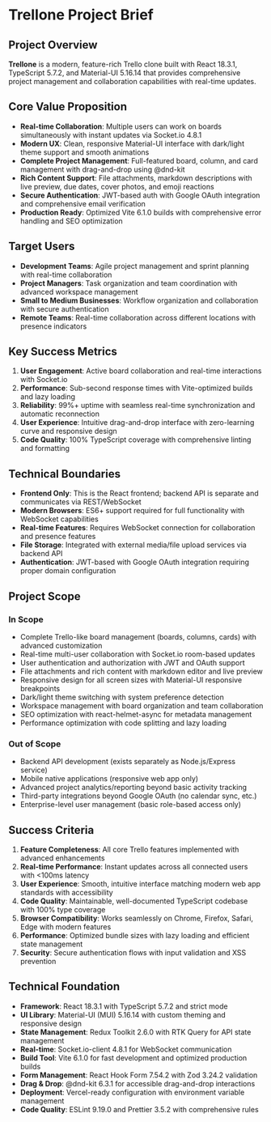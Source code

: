 # Trellone Project Brief

## Project Overview

**Trellone** is a modern, feature-rich Trello clone built with React 18.3.1, TypeScript 5.7.2, and Material-UI 5.16.14 that provides comprehensive project management and collaboration capabilities with real-time updates.

## Core Value Proposition

- **Real-time Collaboration**: Multiple users can work on boards simultaneously with instant updates via Socket.io 4.8.1
- **Modern UX**: Clean, responsive Material-UI interface with dark/light theme support and smooth animations
- **Complete Project Management**: Full-featured board, column, and card management with drag-and-drop using @dnd-kit
- **Rich Content Support**: File attachments, markdown descriptions with live preview, due dates, cover photos, and emoji reactions
- **Secure Authentication**: JWT-based auth with Google OAuth integration and comprehensive email verification
- **Production Ready**: Optimized Vite 6.1.0 builds with comprehensive error handling and SEO optimization

## Target Users

- **Development Teams**: Agile project management and sprint planning with real-time collaboration
- **Project Managers**: Task organization and team coordination with advanced workspace management
- **Small to Medium Businesses**: Workflow organization and collaboration with secure authentication
- **Remote Teams**: Real-time collaboration across different locations with presence indicators

## Key Success Metrics

1. **User Engagement**: Active board collaboration and real-time interactions with Socket.io
2. **Performance**: Sub-second response times with Vite-optimized builds and lazy loading
3. **Reliability**: 99%+ uptime with seamless real-time synchronization and automatic reconnection
4. **User Experience**: Intuitive drag-and-drop interface with zero-learning curve and responsive design
5. **Code Quality**: 100% TypeScript coverage with comprehensive linting and formatting

## Technical Boundaries

- **Frontend Only**: This is the React frontend; backend API is separate and communicates via REST/WebSocket
- **Modern Browsers**: ES6+ support required for full functionality with WebSocket capabilities
- **Real-time Features**: Requires WebSocket connection for collaboration and presence features
- **File Storage**: Integrated with external media/file upload services via backend API
- **Authentication**: JWT-based with Google OAuth integration requiring proper domain configuration

## Project Scope

### In Scope

- Complete Trello-like board management (boards, columns, cards) with advanced customization
- Real-time multi-user collaboration with Socket.io room-based updates
- User authentication and authorization with JWT and OAuth support
- File attachments and rich content with markdown editor and live preview
- Responsive design for all screen sizes with Material-UI responsive breakpoints
- Dark/light theme switching with system preference detection
- Workspace management with board organization and team collaboration
- SEO optimization with react-helmet-async for metadata management
- Performance optimization with code splitting and lazy loading

### Out of Scope

- Backend API development (exists separately as Node.js/Express service)
- Mobile native applications (responsive web app only)
- Advanced project analytics/reporting beyond basic activity tracking
- Third-party integrations beyond Google OAuth (no calendar sync, etc.)
- Enterprise-level user management (basic role-based access only)

## Success Criteria

1. **Feature Completeness**: All core Trello features implemented with advanced enhancements
2. **Real-time Performance**: Instant updates across all connected users with <100ms latency
3. **User Experience**: Smooth, intuitive interface matching modern web app standards with accessibility
4. **Code Quality**: Maintainable, well-documented TypeScript codebase with 100% type coverage
5. **Browser Compatibility**: Works seamlessly on Chrome, Firefox, Safari, Edge with modern features
6. **Performance**: Optimized bundle sizes with lazy loading and efficient state management
7. **Security**: Secure authentication flows with input validation and XSS prevention

## Technical Foundation

- **Framework**: React 18.3.1 with TypeScript 5.7.2 and strict mode
- **UI Library**: Material-UI (MUI) 5.16.14 with custom theming and responsive design
- **State Management**: Redux Toolkit 2.6.0 with RTK Query for API state management
- **Real-time**: Socket.io-client 4.8.1 for WebSocket communication
- **Build Tool**: Vite 6.1.0 for fast development and optimized production builds
- **Form Management**: React Hook Form 7.54.2 with Zod 3.24.2 validation
- **Drag & Drop**: @dnd-kit 6.3.1 for accessible drag-and-drop interactions
- **Deployment**: Vercel-ready configuration with environment variable management
- **Code Quality**: ESLint 9.19.0 and Prettier 3.5.2 with comprehensive rules
